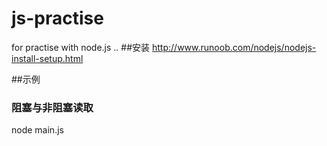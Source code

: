 # js-practise
for practise with node.js ..
##安装
http://www.runoob.com/nodejs/nodejs-install-setup.html

##示例
### 阻塞与非阻塞读取
node main.js
